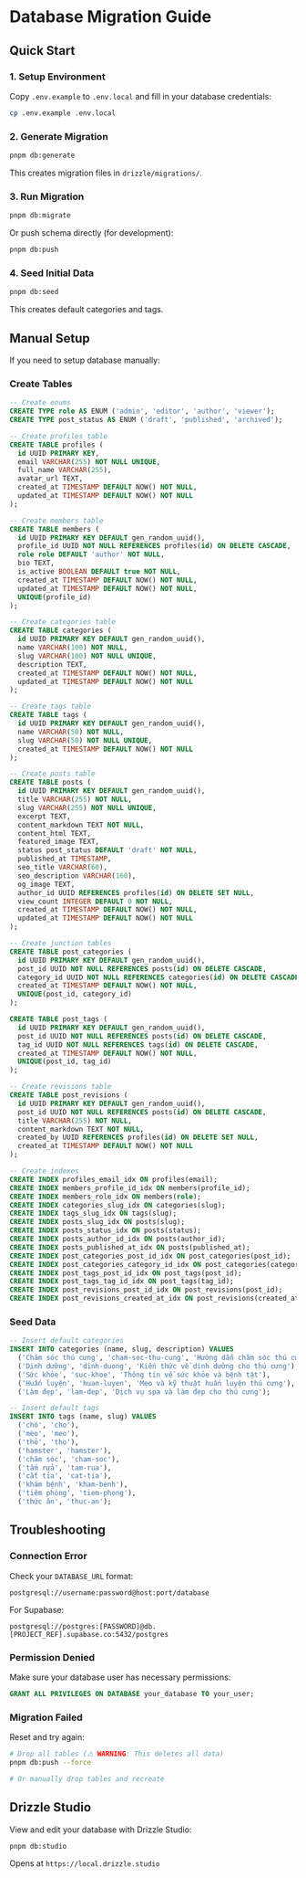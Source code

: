 # Database Migration Guide

## Quick Start

### 1. Setup Environment

Copy `.env.example` to `.env.local` and fill in your database credentials:

```bash
cp .env.example .env.local
```

### 2. Generate Migration

```bash
pnpm db:generate
```

This creates migration files in `drizzle/migrations/`.

### 3. Run Migration

```bash
pnpm db:migrate
```

Or push schema directly (for development):

```bash
pnpm db:push
```

### 4. Seed Initial Data

```bash
pnpm db:seed
```

This creates default categories and tags.

## Manual Setup

If you need to setup database manually:

### Create Tables

```sql
-- Create enums
CREATE TYPE role AS ENUM ('admin', 'editor', 'author', 'viewer');
CREATE TYPE post_status AS ENUM ('draft', 'published', 'archived');

-- Create profiles table
CREATE TABLE profiles (
  id UUID PRIMARY KEY,
  email VARCHAR(255) NOT NULL UNIQUE,
  full_name VARCHAR(255),
  avatar_url TEXT,
  created_at TIMESTAMP DEFAULT NOW() NOT NULL,
  updated_at TIMESTAMP DEFAULT NOW() NOT NULL
);

-- Create members table
CREATE TABLE members (
  id UUID PRIMARY KEY DEFAULT gen_random_uuid(),
  profile_id UUID NOT NULL REFERENCES profiles(id) ON DELETE CASCADE,
  role role DEFAULT 'author' NOT NULL,
  bio TEXT,
  is_active BOOLEAN DEFAULT true NOT NULL,
  created_at TIMESTAMP DEFAULT NOW() NOT NULL,
  updated_at TIMESTAMP DEFAULT NOW() NOT NULL,
  UNIQUE(profile_id)
);

-- Create categories table
CREATE TABLE categories (
  id UUID PRIMARY KEY DEFAULT gen_random_uuid(),
  name VARCHAR(100) NOT NULL,
  slug VARCHAR(100) NOT NULL UNIQUE,
  description TEXT,
  created_at TIMESTAMP DEFAULT NOW() NOT NULL,
  updated_at TIMESTAMP DEFAULT NOW() NOT NULL
);

-- Create tags table
CREATE TABLE tags (
  id UUID PRIMARY KEY DEFAULT gen_random_uuid(),
  name VARCHAR(50) NOT NULL,
  slug VARCHAR(50) NOT NULL UNIQUE,
  created_at TIMESTAMP DEFAULT NOW() NOT NULL
);

-- Create posts table
CREATE TABLE posts (
  id UUID PRIMARY KEY DEFAULT gen_random_uuid(),
  title VARCHAR(255) NOT NULL,
  slug VARCHAR(255) NOT NULL UNIQUE,
  excerpt TEXT,
  content_markdown TEXT NOT NULL,
  content_html TEXT,
  featured_image TEXT,
  status post_status DEFAULT 'draft' NOT NULL,
  published_at TIMESTAMP,
  seo_title VARCHAR(60),
  seo_description VARCHAR(160),
  og_image TEXT,
  author_id UUID REFERENCES profiles(id) ON DELETE SET NULL,
  view_count INTEGER DEFAULT 0 NOT NULL,
  created_at TIMESTAMP DEFAULT NOW() NOT NULL,
  updated_at TIMESTAMP DEFAULT NOW() NOT NULL
);

-- Create junction tables
CREATE TABLE post_categories (
  id UUID PRIMARY KEY DEFAULT gen_random_uuid(),
  post_id UUID NOT NULL REFERENCES posts(id) ON DELETE CASCADE,
  category_id UUID NOT NULL REFERENCES categories(id) ON DELETE CASCADE,
  created_at TIMESTAMP DEFAULT NOW() NOT NULL,
  UNIQUE(post_id, category_id)
);

CREATE TABLE post_tags (
  id UUID PRIMARY KEY DEFAULT gen_random_uuid(),
  post_id UUID NOT NULL REFERENCES posts(id) ON DELETE CASCADE,
  tag_id UUID NOT NULL REFERENCES tags(id) ON DELETE CASCADE,
  created_at TIMESTAMP DEFAULT NOW() NOT NULL,
  UNIQUE(post_id, tag_id)
);

-- Create revisions table
CREATE TABLE post_revisions (
  id UUID PRIMARY KEY DEFAULT gen_random_uuid(),
  post_id UUID NOT NULL REFERENCES posts(id) ON DELETE CASCADE,
  title VARCHAR(255) NOT NULL,
  content_markdown TEXT NOT NULL,
  created_by UUID REFERENCES profiles(id) ON DELETE SET NULL,
  created_at TIMESTAMP DEFAULT NOW() NOT NULL
);

-- Create indexes
CREATE INDEX profiles_email_idx ON profiles(email);
CREATE INDEX members_profile_id_idx ON members(profile_id);
CREATE INDEX members_role_idx ON members(role);
CREATE INDEX categories_slug_idx ON categories(slug);
CREATE INDEX tags_slug_idx ON tags(slug);
CREATE INDEX posts_slug_idx ON posts(slug);
CREATE INDEX posts_status_idx ON posts(status);
CREATE INDEX posts_author_id_idx ON posts(author_id);
CREATE INDEX posts_published_at_idx ON posts(published_at);
CREATE INDEX post_categories_post_id_idx ON post_categories(post_id);
CREATE INDEX post_categories_category_id_idx ON post_categories(category_id);
CREATE INDEX post_tags_post_id_idx ON post_tags(post_id);
CREATE INDEX post_tags_tag_id_idx ON post_tags(tag_id);
CREATE INDEX post_revisions_post_id_idx ON post_revisions(post_id);
CREATE INDEX post_revisions_created_at_idx ON post_revisions(created_at);
```

### Seed Data

```sql
-- Insert default categories
INSERT INTO categories (name, slug, description) VALUES
  ('Chăm sóc thú cưng', 'cham-soc-thu-cung', 'Hướng dẫn chăm sóc thú cưng toàn diện'),
  ('Dinh dưỡng', 'dinh-duong', 'Kiến thức về dinh dưỡng cho thú cưng'),
  ('Sức khỏe', 'suc-khoe', 'Thông tin về sức khỏe và bệnh tật'),
  ('Huấn luyện', 'huan-luyen', 'Mẹo và kỹ thuật huấn luyện thú cưng'),
  ('Làm đẹp', 'lam-dep', 'Dịch vụ spa và làm đẹp cho thú cưng');

-- Insert default tags
INSERT INTO tags (name, slug) VALUES
  ('chó', 'cho'),
  ('mèo', 'meo'),
  ('thỏ', 'tho'),
  ('hamster', 'hamster'),
  ('chăm sóc', 'cham-soc'),
  ('tắm rửa', 'tam-rua'),
  ('cắt tỉa', 'cat-tia'),
  ('khám bệnh', 'kham-benh'),
  ('tiêm phòng', 'tiem-phong'),
  ('thức ăn', 'thuc-an');
```

## Troubleshooting

### Connection Error

Check your `DATABASE_URL` format:

```
postgresql://username:password@host:port/database
```

For Supabase:

```
postgresql://postgres:[PASSWORD]@db.[PROJECT_REF].supabase.co:5432/postgres
```

### Permission Denied

Make sure your database user has necessary permissions:

```sql
GRANT ALL PRIVILEGES ON DATABASE your_database TO your_user;
```

### Migration Failed

Reset and try again:

```bash
# Drop all tables (⚠️ WARNING: This deletes all data)
pnpm db:push --force

# Or manually drop tables and recreate
```

## Drizzle Studio

View and edit your database with Drizzle Studio:

```bash
pnpm db:studio
```

Opens at `https://local.drizzle.studio`
